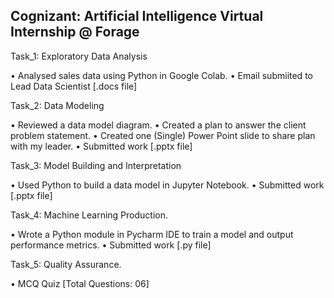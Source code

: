 ## Cognizant: Artificial Intelligence Virtual Internship @ Forage


Task_1: Exploratory Data Analysis

•	Analysed sales data using Python in Google Colab.
•	Email submiited to Lead Data Scientist [.docs file]

Task_2: Data Modeling

•	Reviewed a data model diagram.
•	Created a plan to answer the client problem statement.
•	Created one (Single) Power Point slide to share plan with my leader.
•	Submitted work [.pptx file]

Task_3: Model Building and Interpretation

•	Used Python to build a data model in Jupyter Notebook.
•	Submitted work [.pptx file]

Task_4: Machine Learning Production.

•	Wrote a Python module in Pycharm IDE to train a model and output performance metrics.
•	Submitted work [.py file]

Task_5: Quality Assurance.

•	MCQ Quiz [Total Questions: 06]

